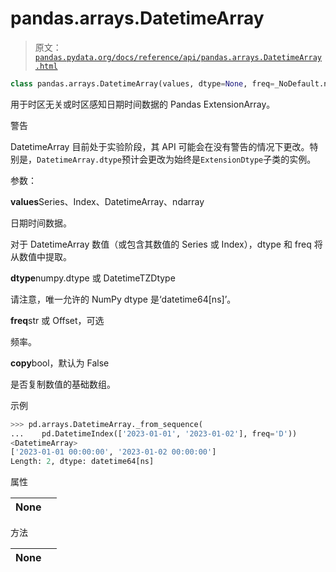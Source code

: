 # pandas.arrays.DatetimeArray

> 原文：[`pandas.pydata.org/docs/reference/api/pandas.arrays.DatetimeArray.html`](https://pandas.pydata.org/docs/reference/api/pandas.arrays.DatetimeArray.html)

```py
class pandas.arrays.DatetimeArray(values, dtype=None, freq=_NoDefault.no_default, copy=False)
```

用于时区无关或时区感知日期时间数据的 Pandas ExtensionArray。

警告

DatetimeArray 目前处于实验阶段，其 API 可能会在没有警告的情况下更改。特别是，`DatetimeArray.dtype`预计会更改为始终是`ExtensionDtype`子类的实例。

参数：

**values**Series、Index、DatetimeArray、ndarray

日期时间数据。

对于 DatetimeArray 数值（或包含其数值的 Series 或 Index），dtype 和 freq 将从数值中提取。

**dtype**numpy.dtype 或 DatetimeTZDtype

请注意，唯一允许的 NumPy dtype 是‘datetime64[ns]’。

**freq**str 或 Offset，可选

频率。

**copy**bool，默认为 False

是否复制数值的基础数组。

示例

```py
>>> pd.arrays.DatetimeArray._from_sequence(
...    pd.DatetimeIndex(['2023-01-01', '2023-01-02'], freq='D'))
<DatetimeArray>
['2023-01-01 00:00:00', '2023-01-02 00:00:00']
Length: 2, dtype: datetime64[ns] 
```

属性

| **None** |  |
| --- | --- |

方法

| **None** |  |
| --- | --- |
